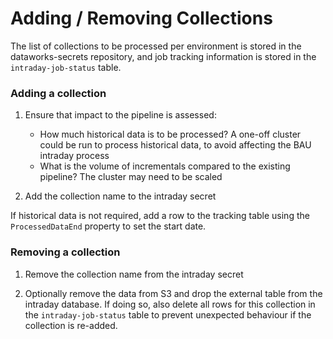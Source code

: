 # Adding / Removing Collections

The list of collections to be processed per environment is stored in the 
dataworks-secrets repository, and job tracking information is stored in 
the `intraday-job-status` table.

### Adding a collection
1. Ensure that impact to the pipeline is assessed:
   - How much historical data is to be processed?  A one-off cluster could be run 
      to process historical data, to avoid affecting the BAU intraday process
   - What is the volume of incrementals compared to the existing pipeline?  The
      cluster may need to be scaled


2. Add the collection name to the intraday secret

If historical data is not required, add a row to the tracking table using the 
`ProcessedDataEnd` property to set the start date.

### Removing a collection
1. Remove the collection name from the intraday secret
   
1. Optionally remove the data from S3 and drop the external table from the 
   intraday database.  If doing so, also delete all rows for this collection in
   the `intraday-job-status` table to prevent unexpected behaviour if the collection
   is re-added.
